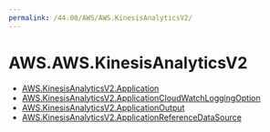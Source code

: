 ```yaml
---
permalink: /44.00/AWS/AWS.KinesisAnalyticsV2/
---
```


# AWS.AWS.KinesisAnalyticsV2



* [AWS.KinesisAnalyticsV2.Application](AWS.KinesisAnalyticsV2.Application.md)
* [AWS.KinesisAnalyticsV2.ApplicationCloudWatchLoggingOption](AWS.KinesisAnalyticsV2.ApplicationCloudWatchLoggingOption.md)
* [AWS.KinesisAnalyticsV2.ApplicationOutput](AWS.KinesisAnalyticsV2.ApplicationOutput.md)
* [AWS.KinesisAnalyticsV2.ApplicationReferenceDataSource](AWS.KinesisAnalyticsV2.ApplicationReferenceDataSource.md)